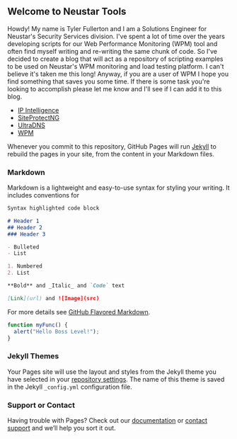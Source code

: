 ## Welcome to Neustar Tools

Howdy!  My name is Tyler Fullerton and I am a Solutions Engineer for Neustar's Security Services division.  I've spent a lot of time over the years developing scripts for our Web Performance Monitoring (WPM) tool and often find myself writing and re-writing the same chunk of code.  So I've decided to create a blog that will act as a repository of scripting examples to be used on Neustar's WPM monitoring and load testing platform.  I can't believe it's taken me this long!  Anyway, if you are a user of WPM I hope you find something that saves you some time.  If there is some task you're looking to accomplish please let me know and I'll see if I can add it to this blog.

- [IP Intelligence](ipi/index.md)
- [SiteProtectNG](siteprotectng/index.md)
- [UltraDNS](ultradns/index.md)
- [WPM](wpm/index.md)



Whenever you commit to this repository, GitHub Pages will run [Jekyll](https://jekyllrb.com/) to rebuild the pages in your site, from the content in your Markdown files.

### Markdown

Markdown is a lightweight and easy-to-use syntax for styling your writing. It includes conventions for

```markdown
Syntax highlighted code block

# Header 1
## Header 2
### Header 3

- Bulleted
- List

1. Numbered
2. List

**Bold** and _Italic_ and `Code` text

[Link](url) and ![Image](src)
```

For more details see [GitHub Flavored Markdown](https://guides.github.com/features/mastering-markdown/).

```javascript
function myFunc() {
  alert("Hello Boss Level!");
}
```

### Jekyll Themes

Your Pages site will use the layout and styles from the Jekyll theme you have selected in your [repository settings](https://github.com/tfullert/tfullert.github.io/settings). The name of this theme is saved in the Jekyll `_config.yml` configuration file.

### Support or Contact

Having trouble with Pages? Check out our [documentation](https://help.github.com/categories/github-pages-basics/) or [contact support](https://github.com/contact) and we’ll help you sort it out.

